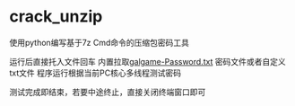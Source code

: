 # crack_unzip
使用python编写基于7z Cmd命令的压缩包密码工具

运行后直接托入文件回车
内置拉取[galgame-Password.txt](https://github.com/jerryyang-git/compressed_password_book/blob/main/galgame-Password.txt) 密码文件或者自定义txt文件
程序运行根据当前PC核心多线程测试密码

测试完成即结束，若要中途终止，直接关闭终端窗口即可
